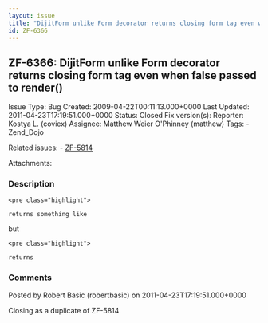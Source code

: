 ```yaml
---
layout: issue
title: "DijitForm unlike Form decorator returns closing form tag even when false passed to render()"
id: ZF-6366
---
```


ZF-6366: DijitForm unlike Form decorator returns closing form tag even when false passed to render()
----------------------------------------------------------------------------------------------------

 Issue Type: Bug Created: 2009-04-22T00:11:13.000+0000 Last Updated: 2011-04-23T17:19:51.000+0000 Status: Closed Fix version(s): 
 Reporter:  Kostya L. (coviex)  Assignee:  Matthew Weier O'Phinney (matthew)  Tags: - Zend\_Dojo
 
 Related issues: - [ZF-5814](/issues/browse/ZF-5814)
 
 Attachments: 
### Description

 
    <pre class="highlight">
    
    returns something like 
    


but

 
    <pre class="highlight">
    
    returns 
    


 

 

### Comments

Posted by Robert Basic (robertbasic) on 2011-04-23T17:19:51.000+0000

Closing as a duplicate of ZF-5814

 

 